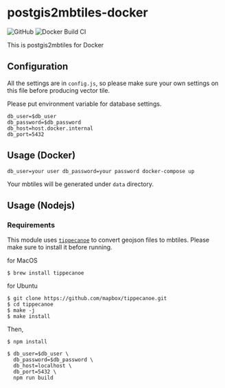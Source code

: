 # postgis2mbtiles-docker
![GitHub](https://img.shields.io/github/license/watergis/postgis2mbtiles-docker)
![Docker Build CI](https://github.com/watergis/postgis2mbtiles-docker/workflows/Docker%20Image%20CI/badge.svg)

This is postgis2mbtiles for Docker

## Configuration
All the settings are in `config.js`, so please make sure your own settings on this file before producing vector tile.

Please put environment variable for database settings.
```
db_user=$db_user
db_password=$db_password
db_host=host.docker.internal
db_port=5432
```

## Usage (Docker)

```
db_user=your user db_password=your password docker-compose up
```

Your mbtiles will be generated under `data` directory.

## Usage (Nodejs)

### Requirements

This module uses [`tippecanoe`](https://github.com/mapbox/tippecanoe) to convert geojson files to mbtiles. Please make sure to install it before running.

for MacOS
```
$ brew install tippecanoe
```

for Ubuntu
```
$ git clone https://github.com/mapbox/tippecanoe.git
$ cd tippecanoe
$ make -j
$ make install
```

Then,

```
$ npm install

$ db_user=$db_user \
  db_password=$db_password \
  db_host=localhost \
  db_port=5432 \
  npm run build
```
